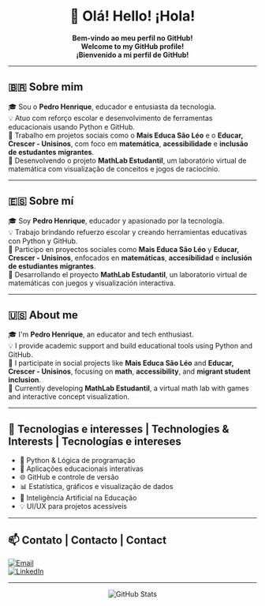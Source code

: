 <h1 align="center">👋 Olá! Hello! ¡Hola!</h1>

<p align="center">
  <b>Bem-vindo ao meu perfil no GitHub!</b><br>
  <b>Welcome to my GitHub profile!</b><br>
  <b>¡Bienvenido a mi perfil de GitHub!</b>
</p>

---

## 🇧🇷 Sobre mim

🎓 Sou o **Pedro Henrique**, educador e entusiasta da tecnologia.  
💡 Atuo com reforço escolar e desenvolvimento de ferramentas educacionais usando Python e GitHub.  
🤝 Trabalho em projetos sociais como o **Mais Educa São Léo** e o **Educar, Crescer - Unisinos**, com foco em **matemática**, **acessibilidade** e **inclusão de estudantes migrantes**.  
🚀 Desenvolvendo o projeto **MathLab Estudantil**, um laboratório virtual de matemática com visualização de conceitos e jogos de raciocínio.

---

## 🇪🇸 Sobre mí

🎓 Soy **Pedro Henrique**, educador y apasionado por la tecnología.  
💡 Trabajo brindando refuerzo escolar y creando herramientas educativas con Python y GitHub.  
🤝 Participo en proyectos sociales como **Mais Educa São Léo** y **Educar, Crescer - Unisinos**, enfocados en **matemáticas**, **accesibilidad** e **inclusión de estudiantes migrantes**.  
🚀 Desarrollando el proyecto **MathLab Estudantil**, un laboratorio virtual de matemáticas con juegos y visualización interactiva.

---

## 🇺🇸 About me

🎓 I'm **Pedro Henrique**, an educator and tech enthusiast.  
💡 I provide academic support and build educational tools using Python and GitHub.  
🤝 I participate in social projects like **Mais Educa São Léo** and **Educar, Crescer - Unisinos**, focusing on **math**, **accessibility**, and **migrant student inclusion**.  
🚀 Currently developing **MathLab Estudantil**, a virtual math lab with games and interactive concept visualization.

---

## 🚀 Tecnologias e interesses | Technologies & Interests | Tecnologías e intereses

- 🐍 Python & Lógica de programação  
- 📱 Aplicações educacionais interativas  
- 🌐 GitHub e controle de versão  
- 📊 Estatística, gráficos e visualização de dados  
- 🧠 Inteligência Artificial na Educação  
- 💡 UI/UX para projetos acessíveis

---

## 📫 Contato | Contacto | Contact
[![Email](https://img.shields.io/badge/Email-phschwan%40gmail.com-blue)](mailto:phschwan@gmail.com)  
[![LinkedIn](https://img.shields.io/badge/LinkedIn-Visitar-blue?logo=linkedin)](linkedin.com/in/phschwan)

---

<div align="center">
  <img src="https://github-readme-stats.vercel.app/api?username=PedroFilosofal&show_icons=true&theme=dracula" alt="GitHub Stats"/>
</div>
